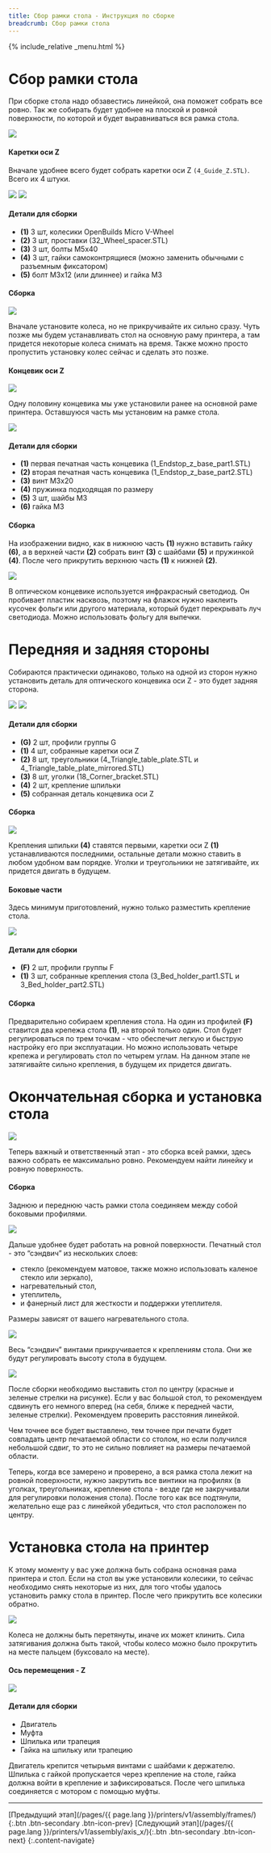 ```yaml
---
title: Сбор рамки стола - Инструкция по сборке
breadcrumb: Сбор рамки стола
---
```


{% include_relative _menu.html %}

# Сбор рамки стола
При сборке стола надо обзавестись линейкой, она поможет собрать все ровно. Так же собирать будет удобнее на плоской и ровной поверхности, по которой и будет выравниваться вся рамка стола.

![](/assets/img/assembly/18.JPG)

#### Каретки оси Z
Вначале удобнее всего будет собрать каретки оси Z `(4_Guide_Z.STL)`. Всего их 4 штуки.

![](/assets/img/assembly/r_25.JPG)
![](/assets/img/assembly/19.JPG)

#### Детали для сборки
- **(1)** 3 шт, колесики OpenBuilds Micro V-Wheel
- **(2)** 3 шт, проставки (32_Wheel_spacer.STL)
- **(3)** 3 шт, болты М5х40
- **(4)** 3 шт, гайки самоконтрящиеся (можно заменить обычными с разъемным фиксатором)
- **(5)** болт М3х12 (или длиннее) и гайка М3

#### Сборка
![](/assets/img/assembly/r_27.JPG)

Вначале установите колеса, но не прикручивайте их сильно сразу. Чуть позже мы будем устанавливать стол на основную раму принтера, а там придется некоторые колеса снимать на время. Также можно просто пропустить установку колес сейчас и сделать это позже.

#### Концевик оси Z
![](/assets/img/assembly/r_17_2.JPG)

Одну половину концевика мы уже установили ранее на основной раме принтера. Оставшуюся часть мы установим на рамке стола.

![](/assets/img/assembly/20_2.jpg)

#### Детали для сборки
- **(1)** первая печатная часть концевика (1_Endstop_z_base_part1.STL)
- **(2)** вторая печатная часть концевика (1_Endstop_z_base_part2.STL)
- **(3)** винт М3х20
- **(4)** пружинка подходящая по размеру
- **(5)** 3 шт, шайбы М3
- **(6)** гайка М3

#### Сборка
На изображении видно, как в нижнюю часть **(1)** нужно вставить гайку **(6)**, а в верхней части **(2)** собрать винт **(3)** с шайбами **(5)** и пружинкой **(4)**. После чего прикрутить верхнюю часть **(1)** к нижней **(2)**.

![](/assets/img/assembly/21.JPG)

В оптическом концевике используется инфракрасный светодиод. Он пробивает пластик насквозь, поэтому на флажок нужно наклеить кусочек фольги или другого материала, который будет перекрывать луч светодиода. Можно использовать фольгу для выпечки.

# Передняя и задняя стороны
Собираются практически одинаково, только на одной из сторон нужно установить деталь для оптического концевика оси Z - это будет задняя сторона.

![](/assets/img/assembly/22_2.jpg)
![](/assets/img/assembly/24_2.jpg)

#### Детали для сборки
- **(G)** 2 шт, профили группы G
- **(1)** 4 шт, собранные каретки оси Z
- **(2)** 8 шт, треугольники (4_Triangle_table_plate.STL и 4_Triangle_table_plate_mirrored.STL)
- **(3)** 8 шт, уголки (18_Corner_bracket.STL)
- **(4)** 2 шт, крепление шпильки
- **(5)** собранная деталь концевика оси Z

#### Сборка
![](/assets/img/assembly/23.JPG)

Крепления шпильки **(4)** ставятся первыми, каретки оси Z **(1)** устанавливаются последними, остальные детали можно ставить в любом удобном вам порядке. Уголки и треугольники не затягивайте, их придется двигать в будущем.

#### Боковые части
Здесь минимум приготовлений, нужно только разместить крепление стола.

![](/assets/img/assembly/25_1.jpg)

#### Детали для сборки
- **(F)** 2 шт, профили группы F
- **(1)** 3 шт, собранные крепления стола (3_Bed_holder_part1.STL и 3_Bed_holder_part2.STL)

#### Сборка
Предварительно собираем крепления стола. На один из профилей **(F)** ставится два крепежа стола **(1)**, на второй только один. Стол будет регулироваться по трем точкам - что обеспечит легкую и быструю настройку его при эксплуатации. Но можно использовать четыре крепежа и регулировать стол по четырем углам. На данном этапе не затягивайте сильно крепления, в будущем их придется двигать.

# Окончательная сборка и установка стола
![](/assets/img/assembly/26.JPG)

Теперь важный и ответственный этап - это сборка всей рамки, здесь важно собрать ее максимально ровно. Рекомендуем найти линейку и ровную поверхность.

#### Сборка
Заднюю и переднюю часть рамки стола соединяем между собой боковыми профилями.

![](/assets/img/assembly/27.JPG)

Дальше удобнее будет работать на ровной поверхности. Печатный стол - это “сэндвич” из нескольких слоев:
- стекло (рекомендуем матовое, также можно использовать каленое стекло или зеркало),
- нагревательный стол,
- утеплитель,
- и фанерный лист для жесткости и поддержки утеплителя.

Размеры зависят от вашего нагревательного стола.

![](/assets/img/assembly/28.JPG)

Весь “сэндвич” винтами прикручивается к креплениям стола. Они же будут регулировать высоту стола в будущем.

![](/assets/img/assembly/29.JPG)

После сборки необходимо выставить стол по центру (красные и зеленые стрелки на рисунке). Если у вас большой стол, то рекомендуем сдвинуть его немного вперед (на себя, ближе к передней части, зеленые стрелки). Рекомендуем проверить расстояния линейкой.

Чем точнее все будет выставлено, тем точнее при печати будет совпадать центр печатаемой области со столом, но если получился небольшой сдвиг, то это не сильно повлияет на размеры печатаемой области.

Теперь, когда все замерено и проверено, а вся рамка стола лежит на ровной поверхности, нужно закрутить все винтики на профилях (в уголках, треугольниках, крепление стола - везде где не закручивали для регулировки положения стола). После того как все подтянули, желательно еще раз с линейкой убедиться, что стол расположен по центру.

# Установка стола на принтер
К этому моменту у вас уже должна быть собрана основная рама принтера и стол. Если на стол вы уже установили колесики, то сейчас необходимо снять некоторые из них, для того чтобы удалось установить рамку стола в принтер. После чего прикрутить все колесики обратно.

![](/assets/img/assembly/30.JPG)

Колеса не должны быть перетянуты, иначе их может клинить. Сила затягивания должна быть такой, чтобы колесо можно было прокрутить на месте пальцем (буксовало на месте).

#### Ось перемещения - Z
![](/assets/img/assembly/31.JPG)

#### Детали для сборки
- Двигатель
- Муфта
- Шпилька или трапеция
- Гайка на шпильку или трапецию

Двигатель крепится четырьмя винтами с шайбами к держателю. Шпилька с гайкой пропускается через крепление на столе, гайка должна войти в крепление и зафиксироваться. После чего шпилька соединяется с мотором с помощью муфты.

---
[Предыдущий этап](/pages/{{ page.lang }}/printers/v1/assembly/frames/){:.btn .btn-secondary .btn-icon-prev} [Следующий этап](/pages/{{ page.lang }}/printers/v1/assembly/axis_x/){:.btn .btn-secondary .btn-icon-next}
{:.content-navigate}
